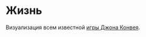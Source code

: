 Жизнь
=============
Визуализация всем известной [игры Джона Конвея](http://en.wikipedia.org/wiki/Conway%27s_Game_of_Life).
